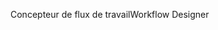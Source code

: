 <span data-ttu-id="953ae-101">Concepteur de flux de travail</span><span class="sxs-lookup"><span data-stu-id="953ae-101">Workflow Designer</span></span>